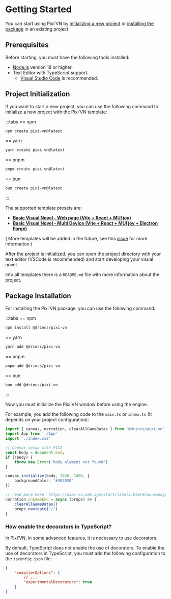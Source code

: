 # Getting Started

You can start using Pixi’VN by [initializing a new project](#project-initialization) or [installing the package](#package-installation) in an existing project.

## Prerequisites

Before starting, you must have the following tools installed:

* [Node.js](https://nodejs.org/) version 18 or higher.
* Text Editor with TypeScript support.
  * [Visual Studio Code](https://code.visualstudio.com/) is recommended.

## Project Initialization

If you want to start a new project, you can use the following command to initialize a new project with the Pixi’VN template:

:::tabs
== npm

```bash
npm create pixi-vn@latest
```

== yarn

```bash
yarn create pixi-vn@latest
```

== pnpm

```bash
pnpm create pixi-vn@latest
```

== bun

```bash
bun create pixi-vn@latest
```

:::

The supported template presets are:

* **[Basic Visual Novel - Web page (Vite + React + MUI joy)](https://github.com/DRincs-Productions/pixi-vn-react-template)**
* **[Basic Visual Novel - Multi Device (Vite + React + MUI joy + Electron Forge)](https://github.com/DRincs-Productions/pixi-vn-react-template/tree/electron)**

( More templates will be added in the future, see this [issue](https://github.com/DRincs-Productions/pixi-vn/issues/162) for more information )

After the project is initialized, you can open the project directory with your text editor (VSCode is recommended) and start developing your visual novel.

Into all templates there is a `README.md` file with more information about the project.

## Package Installation

For installing the Pixi’VN package, you can use the following command:

:::tabs
== npm

```bash
npm install @drincs/pixi-vn
```

== yarn

```bash
yarn add @drincs/pixi-vn
```

== pnpm

```bash
pnpm add @drincs/pixi-vn
```

== bun

```bash
bun add @drincs/pixi-vn
```

:::

Now you must initialize the Pixi’VN window before using the engine.

For example, you add the following code to the `main.ts` or `index.ts` (It depends on your project configuration):

```typescript
import { canvas, narration, clearAllGameDatas } from '@drincs/pixi-vn'
import App from './App'
import './index.css'

// Canvas setup with PIXI
const body = document.body
if (!body) {
    throw new Error('body element not found')
}

canvas.initialize(body, 1920, 1080, {
    backgroundColor: "#303030"
})

// read more here: https://pixi-vn.web.app/start/labels.html#how-manage-the-end-of-the-game
narration.onGameEnd = async (props) => {
    clearAllGameDatas()
    props.navigate("/")
}
```

### How enable the decorators in TypeScript?

In Pixi’VN, in some advanced features, it is necessary to use decorators.

By default, TypeScript does not enable the use of decorators. To enable the use of decorators in TypeScript, you must add the following configuration to the `tsconfig.json` file:

```json
{
    "compilerOptions": {
        // ...
        "experimentalDecorators": true
    }
}
```
